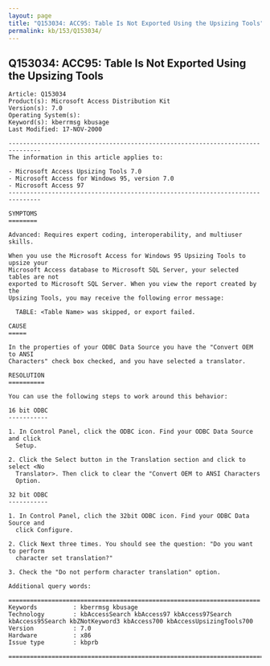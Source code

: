 ```yaml
---
layout: page
title: "Q153034: ACC95: Table Is Not Exported Using the Upsizing Tools"
permalink: kb/153/Q153034/
---
```


## Q153034: ACC95: Table Is Not Exported Using the Upsizing Tools

	Article: Q153034
	Product(s): Microsoft Access Distribution Kit
	Version(s): 7.0
	Operating System(s): 
	Keyword(s): kberrmsg kbusage
	Last Modified: 17-NOV-2000
	
	-------------------------------------------------------------------------------
	The information in this article applies to:
	
	- Microsoft Access Upsizing Tools 7.0 
	- Microsoft Access for Windows 95, version 7.0 
	- Microsoft Access 97 
	-------------------------------------------------------------------------------
	
	SYMPTOMS
	========
	
	Advanced: Requires expert coding, interoperability, and multiuser skills.
	
	When you use the Microsoft Access for Windows 95 Upsizing Tools to upsize your
	Microsoft Access database to Microsoft SQL Server, your selected tables are not
	exported to Microsoft SQL Server. When you view the report created by the
	Upsizing Tools, you may receive the following error message:
	
	  TABLE: <Table Name> was skipped, or export failed.
	
	CAUSE
	=====
	
	In the properties of your ODBC Data Source you have the "Convert OEM to ANSI
	Characters" check box checked, and you have selected a translator.
	
	RESOLUTION
	==========
	
	You can use the following steps to work around this behavior:
	
	16 bit ODBC
	-----------
	
	1. In Control Panel, click the ODBC icon. Find your ODBC Data Source and click
	  Setup.
	
	2. Click the Select button in the Translation section and click to select <No
	  Translator>. Then click to clear the "Convert OEM to ANSI Characters
	  Option.
	
	32 bit ODBC
	-----------
	
	1. In Control Panel, clich the 32bit ODBC icon. Find your ODBC Data Source and
	  click Configure.
	
	2. Click Next three times. You should see the question: "Do you want to perform
	  character set translation?"
	
	3. Check the "Do not perform character translation" option.
	
	Additional query words:
	
	======================================================================
	Keywords          : kberrmsg kbusage 
	Technology        : kbAccessSearch kbAccess97 kbAccess97Search kbAccess95Search kbZNotKeyword3 kbAccess700 kbAccessUpsizingTools700
	Version           : 7.0
	Hardware          : x86
	Issue type        : kbprb
	
	=============================================================================
	
